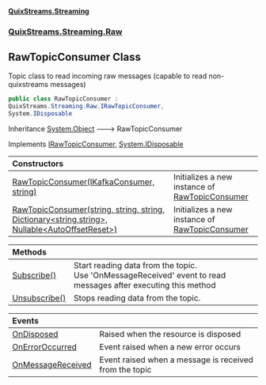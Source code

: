 #### [QuixStreams.Streaming](index.md 'index')
### [QuixStreams.Streaming.Raw](QuixStreams.Streaming.Raw.md 'QuixStreams.Streaming.Raw')

## RawTopicConsumer Class

Topic class to read incoming raw messages (capable to read non-quixstreams messages)

```csharp
public class RawTopicConsumer :
QuixStreams.Streaming.Raw.IRawTopicConsumer,
System.IDisposable
```

Inheritance [System.Object](https://docs.microsoft.com/en-us/dotnet/api/System.Object 'System.Object') &#129106; RawTopicConsumer

Implements [IRawTopicConsumer](IRawTopicConsumer.md 'QuixStreams.Streaming.Raw.IRawTopicConsumer'), [System.IDisposable](https://docs.microsoft.com/en-us/dotnet/api/System.IDisposable 'System.IDisposable')

| Constructors | |
| :--- | :--- |
| [RawTopicConsumer(IKafkaConsumer, string)](RawTopicConsumer.RawTopicConsumer(IKafkaConsumer,string).md 'QuixStreams.Streaming.Raw.RawTopicConsumer.RawTopicConsumer(QuixStreams.Kafka.IKafkaConsumer, string)') | Initializes a new instance of [RawTopicConsumer](RawTopicConsumer.md 'QuixStreams.Streaming.Raw.RawTopicConsumer') |
| [RawTopicConsumer(string, string, string, Dictionary&lt;string,string&gt;, Nullable&lt;AutoOffsetReset&gt;)](RawTopicConsumer.RawTopicConsumer(string,string,string,Dictionary_string,string_,Nullable_AutoOffsetReset_).md 'QuixStreams.Streaming.Raw.RawTopicConsumer.RawTopicConsumer(string, string, string, System.Collections.Generic.Dictionary<string,string>, System.Nullable<QuixStreams.Telemetry.Kafka.AutoOffsetReset>)') | Initializes a new instance of [RawTopicConsumer](RawTopicConsumer.md 'QuixStreams.Streaming.Raw.RawTopicConsumer') |

| Methods | |
| :--- | :--- |
| [Subscribe()](RawTopicConsumer.Subscribe().md 'QuixStreams.Streaming.Raw.RawTopicConsumer.Subscribe()') | Start reading data from the topic.<br/>Use 'OnMessageReceived' event to read messages after executing this method |
| [Unsubscribe()](RawTopicConsumer.Unsubscribe().md 'QuixStreams.Streaming.Raw.RawTopicConsumer.Unsubscribe()') | Stops reading data from the topic. |

| Events | |
| :--- | :--- |
| [OnDisposed](RawTopicConsumer.OnDisposed.md 'QuixStreams.Streaming.Raw.RawTopicConsumer.OnDisposed') | Raised when the resource is disposed |
| [OnErrorOccurred](RawTopicConsumer.OnErrorOccurred.md 'QuixStreams.Streaming.Raw.RawTopicConsumer.OnErrorOccurred') | Event raised when a new error occurs |
| [OnMessageReceived](RawTopicConsumer.OnMessageReceived.md 'QuixStreams.Streaming.Raw.RawTopicConsumer.OnMessageReceived') | Event raised when a message is received from the topic |
